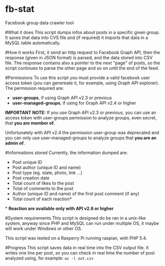 # fb-stat

Facebook group data crawler tool

#What it does
  This script dumps infos about posts in a specific given group.
  It saves that data into CVS file and (if required) it imports that data
  in a MySQL table automatically.
  
#How it works
  First, it send an http request to Facebook Graph API, then the response
  (given in JSON format) is parsed, and the data stored into CSV file.
  The response contains also a pointer to the next "page" of posts, so
  the script continues to parse the other page and so on until the end of
  the feed.
  
#Permissions
  To use this script you must provide a valid facebook user access token
  (you can genereate it, for example, using Graph API explorer).
  The permission required are:
  - **user-groups**, if using Graph API v2.3 or previous
  - **user-managed-groups**, if using for Graph API v2.4 or higher
  
  **IMPORTANT NOTE:**
  If you use Graph API v2.3 or previous, you can use an access token with
  user-groups permission to analyze groups, even secret, that **you are
  member of**.
  
  Unfortunately with API v2.4 the permission user-group was deprecated
  and you can only use user-managed-groups to analyze groups that **you
  are an __admin__ of**. 
  
#Informations stored
  Currently, the information dumped are:
  - Post unique ID
  - Post author (unique ID and name)
  - Post type (eg. state, photo, link ...)
  - Post creation date
  - Total count of likes to the post
  - Total of comments to the post
  - Author (unique ID and name) of the first post comment (if any)
  - Total count of each reaction\*
  
  \* **Reaction are available only with API v2.6 or higher**
    
#System requirements
  This script is designed do be ran in a unix-like system, anyway since
  PHP and MySQL can run under multiple OS, it maybe will work under
  Windows or other OS.

  This script was tested on a Rasperry Pi running raspian, with PHP 5.4.

#Progress
  This script saves data in real time into the CSV output file. It writes
  one line per post, so you can check in real time the number of post
  analyzed using, for example:
  ```wc -l out.csv```
